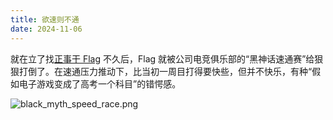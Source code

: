 ```yaml
---
title: 欲速则不通
date: 2024-11-06
---
```


就在立了找[正事干 Flag](/logs/241011_shawarma_legend) 不久后，Flag 就被公司电竞俱乐部的“黑神话速通赛”给狠狠打倒了。在速通压力推动下，比当初一周目打得要快些，但并不快乐，有种“假如电子游戏变成了高考一个科目”的错愕感。

![black_myth_speed_race.png](/black_myth_speed_race.png)